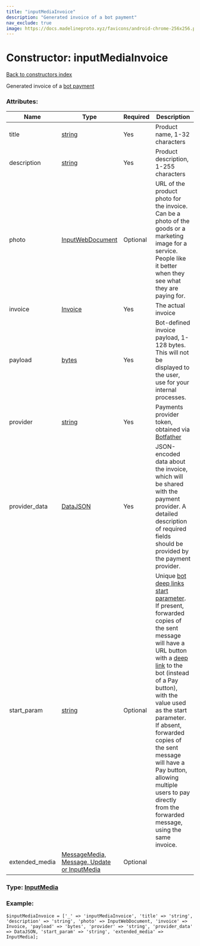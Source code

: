 ```yaml
---
title: "inputMediaInvoice"
description: "Generated invoice of a bot payment"
nav_exclude: true
image: https://docs.madelineproto.xyz/favicons/android-chrome-256x256.png
---
```

# Constructor: inputMediaInvoice  
[Back to constructors index](/API_docs/constructors/index.html)



Generated invoice of a [bot payment](https://core.telegram.org/bots/payments)

### Attributes:

| Name     |    Type       | Required | Description |
|----------|---------------|----------|-------------|
|title|[string](/API_docs/types/string.html) | Yes|Product name, 1-32 characters|
|description|[string](/API_docs/types/string.html) | Yes|Product description, 1-255 characters|
|photo|[InputWebDocument](/API_docs/types/InputWebDocument.html) | Optional|URL of the product photo for the invoice. Can be a photo of the goods or a marketing image for a service. People like it better when they see what they are paying for.|
|invoice|[Invoice](/API_docs/types/Invoice.html) | Yes|The actual invoice|
|payload|[bytes](/API_docs/types/bytes.html) | Yes|Bot-defined invoice payload, 1-128 bytes. This will not be displayed to the user, use for your internal processes.|
|provider|[string](/API_docs/types/string.html) | Yes|Payments provider token, obtained via [Botfather](https://t.me/botfather)|
|provider\_data|[DataJSON](/API_docs/types/DataJSON.html) | Yes|JSON-encoded data about the invoice, which will be shared with the payment provider. A detailed description of required fields should be provided by the payment provider.|
|start\_param|[string](/API_docs/types/string.html) | Optional|Unique [bot deep links start parameter](https://core.telegram.org/api/links#bot-links). If present, forwarded copies of the sent message will have a URL button with a [deep link](https://core.telegram.org/api/links#bot-links) to the bot (instead of a Pay button), with the value used as the start parameter. If absent, forwarded copies of the sent message will have a Pay button, allowing multiple users to pay directly from the forwarded message, using the same invoice.|
|extended\_media|[MessageMedia, Message, Update or InputMedia](/API_docs/types/InputMedia.html) | Optional|



### Type: [InputMedia](/API_docs/types/InputMedia.html)


### Example:

```
$inputMediaInvoice = ['_' => 'inputMediaInvoice', 'title' => 'string', 'description' => 'string', 'photo' => InputWebDocument, 'invoice' => Invoice, 'payload' => 'bytes', 'provider' => 'string', 'provider_data' => DataJSON, 'start_param' => 'string', 'extended_media' => InputMedia];
```  
